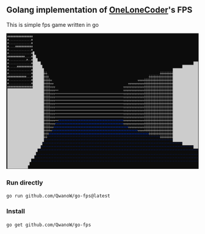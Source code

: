 ## Golang implementation of [OneLoneCoder](https://github.com/OneLoneCoder/CommandLineFPS)'s FPS

This is simple fps game written in go

![Screen shot](https://raw.githubusercontent.com/QwanoW/go-fps/main/preview.png)

### Run directly
    go run github.com/QwanoW/go-fps@latest

### Install
    go get github.com/QwanoW/go-fps
